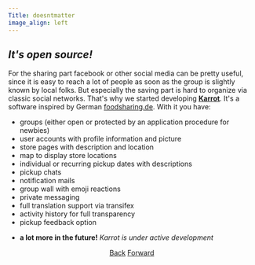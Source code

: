```yaml
---
Title: doesntmatter
image_align: left
---
```


## <div class="fa fa-github-alt"></div> _It's open source!_

For the sharing part facebook or other social media can be pretty useful, since it is easy to reach a lot of people as soon as the group is slightly known by local folks. But especially the saving part is hard to organize via classic social networks. That's why we started developing **[Karrot](/karrot)**. It's a software inspired by German <a href="https://foodsharing.de/" target="_blank">foodsharing.de</a>. With it you have:

- groups (either open or protected by an application procedure for newbies)
- user accounts with profile information and picture
- store pages with description and location
- map to display store locations
- individual or recurring pickup dates with descriptions
- pickup chats
- notification mails
- group wall with emoji reactions
- private messaging
- full translation support via transifex
- activity history for full transparency
- pickup feedback option
* **a lot more in the future!** _Karrot is under active development_

<center>
<a class="button" href="/start/awareness">Back</a>
<a class="button" href="/start/legal">Forward</a>
</center>